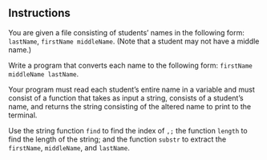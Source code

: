 ## Instructions
You are given a file consisting of students’ names in the following form: `lastName`, `firstName middleName`. (Note that a student may not have a middle name.) 

Write a program that converts each name to the following form: `firstName middleName lastName`. 

Your program must read each student’s entire name in a variable and must consist of a function that takes as input a string, consists of a student’s name, and returns the string consisting of the altered name to print to the terminal. 

Use the string function `find` to find the index of `,;` the function `length` to find the length of the string; and the function `substr` to extract the `firstName`, `middleName`, and `lastName`.

